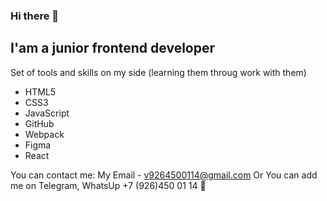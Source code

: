 ### Hi there 👋

## I'am a junior frontend developer

Set of tools and skills on my side (learning them throug work with them)
* HTML5
* CSS3
* JavaScript 
* GitHub 
* Webpack 
* Figma 
* React 

You can contact me:
My Email - v9264500114@gmail.com
Or You can add me on Telegram, WhatsUp +7 (926)450 01 14 📱

<!--
* [Ссылка на работу] (https://victoria0114.github.io/mesto/)

**Victoria0114/Victoria0114** is a ✨ _special_ ✨ repository because its `README.md` (this file) appears on your GitHub profile.

Here are some ideas to get you started:
- 🔭 I’m currently working on project with movies
- 🌱 I’m currently learning JS deeply
- 👯 I’m looking to collaborate on ...
- 🤔 I’m looking for help with ...
- 💬 Ask me about ...
- 📫 How to reach me: ...
- 😄 Pronouns: ...
- ⚡ Fun fact: ...
-->
